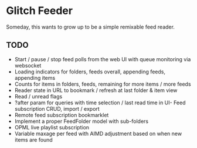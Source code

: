 Glitch Feeder
=============

Someday, this wants to grow up to be a simple remixable feed reader.

## TODO

- Start / pause / stop feed polls from the web UI with queue monitoring via websocket
- Loading indicators for folders, feeds overall, appending feeds, appending items
- Counts for items in folders, feeds, remaining for more items / more feeds
- Reader state in URL to bookmark / refresh at last folder & item view
- Read / unread flags
- ?after param for queries with time selection / last read time in UI- Feed subscription CRUD, import / export
- Remote feed subscription bookmarklet
- Implement a proper FeedFolder model with sub-folders
- OPML live playlist subscription
- Variable maxage per feed with AIMD adjustment based on when new items are found
